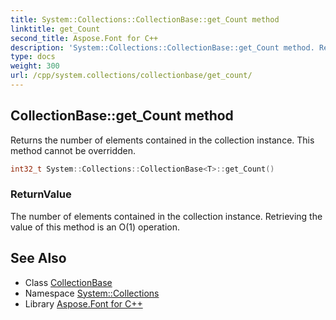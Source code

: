 ```yaml
---
title: System::Collections::CollectionBase::get_Count method
linktitle: get_Count
second_title: Aspose.Font for C++
description: 'System::Collections::CollectionBase::get_Count method. Returns the number of elements contained in the collection instance. This method cannot be overridden in C++.'
type: docs
weight: 300
url: /cpp/system.collections/collectionbase/get_count/
---
```

## CollectionBase::get_Count method


Returns the number of elements contained in the collection instance. This method cannot be overridden.

```cpp
int32_t System::Collections::CollectionBase<T>::get_Count()
```


### ReturnValue

The number of elements contained in the collection instance. Retrieving the value of this method is an O(1) operation.

## See Also

* Class [CollectionBase](../)
* Namespace [System::Collections](../../)
* Library [Aspose.Font for C++](../../../)
